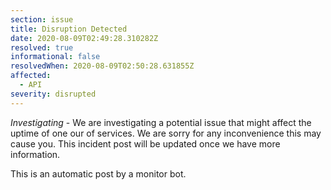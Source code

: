 ```yaml
---
section: issue
title: Disruption Detected
date: 2020-08-09T02:49:28.310282Z
resolved: true
informational: false
resolvedWhen: 2020-08-09T02:50:28.631855Z
affected:
  - API
severity: disrupted
---
```

*Investigating* - We are investigating a potential issue that might affect the uptime of one our of services. We are sorry for any inconvenience this may cause you. This incident post will be updated once we have more information.

This is an automatic post by a monitor bot.
        